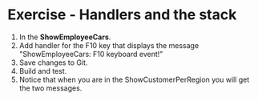 ﻿# Exercise - Handlers and the stack

1.  In  the **ShowEmployeeCars**.
2.  Add handler for the F10 key that displays the message "ShowEmployeeCars: F10 keyboard event!”
3.	Save changes to Git.
4.  Build and test.
4.  Notice that when you are in the ShowCustomerPerRegion you will get the two messages.
